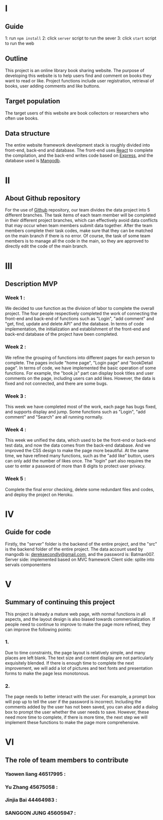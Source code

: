 # Ⅰ
## Guide
1: run ```npm install```
2: click `server` script to run the sever
3: click `start` script to run the web


## Outline

This project is an online library book sharing website. The purpose of developing this website is to help users find and comment on books they want to read or like. Project functions include user registration, retrieval of books, user adding comments and like buttons.

## Target population

The target users of this website are book collectors or researchers who often use books.

## Data structure

The entire website framework development stack is roughly divided into front-end, back-end and database. The front-end uses [React](https://reactjs.org/) to complete the compilation, and the back-end writes code based on [Express](https://expressjs.com/), and the database used is [Mangodb](https://mongoosejs.com/docs/guide.html).


# Ⅱ

## About Github repository

For the use of [Github](https://github.com/) repository, our team divides the data project into 5 different branches. The task items of each team member will be completed in their different project branches, which can effectively avoid data conflicts that may occur when team members submit data together. After the team members complete their task codes, make sure that they can be matched on the main branch if there is no error. Of course, the task of some team members is to manage all the code in the main, so they are approved to directly edit the code of the main branch.


# Ⅲ

## Description MVP

### Week 1 : 
We decided to use function as the division of labor to complete the overall project. The four people respectively completed the work of connecting the front-end and back-end of functions such as "Login", "add comment" and "get, find, update and delete API" and the database. In terms of code implementation, the initialization and establishment of the front-end and back-end database of the project have been completed.

### Week 2 :
We refine the grouping of functions into different pages for each person to complete. The pages include "home page", "Login page" and "bookDetail page". In terms of code, we have implemented the basic operation of some functions. For example, the "book.js" part can display book titles and user comments on the page, including users can add likes. However, the data is fixed and not connected, and there are some bugs.

### Week 3 :
This week we have completed most of the work, each page has bugs fixed, and supports display and jump. Some functions such as "Login", "add comment" and "Search" are all running normally.

### Week 4 :
This week we unified the data, which used to be the front-end or back-end test data, and now the data comes from the back-end database. And we improved the CSS design to make the page more beautiful. At the same time, we have refined many functions, such as the "add like" button, users can only add the number of likes once. The "login" part also requires the user to enter a password of more than 8 digits to protect user privacy.

### Week 5 :
Complete the final error checking, delete some redundant files and codes, and deploy the project on Heroku.


# Ⅳ

## Guide for code

Firstly, the "server" folder is the backend of the entire project, and the "src" is the backend folder of the entire project. The data account used by mangodb is: [dereksecondly@gmail.com](https://account.mongodb.com/account/login), and the password is: Batman007.
Server side: implemented based on MVC framework
Client side: splite into servals componentens






# Ⅴ

## Summary of continuing this project

This project is already a mature web page, with normal functions in all aspects, and the layout design is also biased towards commercialization. If people need to continue to improve to make the page more refined, they can improve the following points:

### 1. 
Due to time constraints, the page layout is relatively simple, and many places are left blank. The text size and content display are not particularly exquisitely blended. If there is enough time to complete the next improvement, we will add a lot of pictures and text fonts and presentation forms to make the page less monotonous.

### 2.
The page needs to better interact with the user. For example, a prompt box will pop up to tell the user if the password is incorrect. Including the comments added by the user has not been saved, you can also add a dialog box to prompt the user whether the user needs to save. However, these need more time to complete, if there is more time, the next step we will implement these functions to make the page more comprehensive.


# Ⅵ

## The role of team members to contribute

### Yaowen liang 46517995 :


### Yu Zhang 45675058 :


### Jinjia Bai 44464983 : 


### SANGGON JUNG 45605947 :


